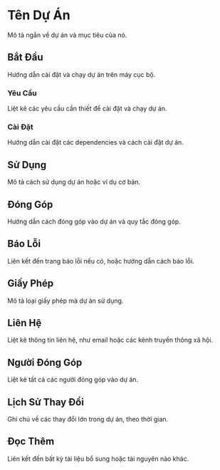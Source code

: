 # Tên Dự Án

Mô tả ngắn về dự án và mục tiêu của nó.

## Bắt Đầu

Hướng dẫn cài đặt và chạy dự án trên máy cục bộ.

### Yêu Cầu

Liệt kê các yêu cầu cần thiết để cài đặt và chạy dự án.

### Cài Đặt

Hướng dẫn cài đặt các dependencies và cách cài đặt dự án.

## Sử Dụng

Mô tả cách sử dụng dự án hoặc ví dụ cơ bản.

## Đóng Góp

Hướng dẫn cách đóng góp vào dự án và quy tắc đóng góp.

## Báo Lỗi

Liên kết đến trang báo lỗi nếu có, hoặc hướng dẫn cách báo lỗi.

## Giấy Phép

Mô tả loại giấy phép mà dự án sử dụng.

## Liên Hệ

Liệt kê thông tin liên hệ, như email hoặc các kênh truyền thông xã hội.

## Người Đóng Góp

Liệt kê tất cả các người đóng góp vào dự án.

## Lịch Sử Thay Đổi

Ghi chú về các thay đổi lớn trong dự án, theo thời gian.

## Đọc Thêm

Liên kết đến bất kỳ tài liệu bổ sung hoặc tài nguyên nào khác.
